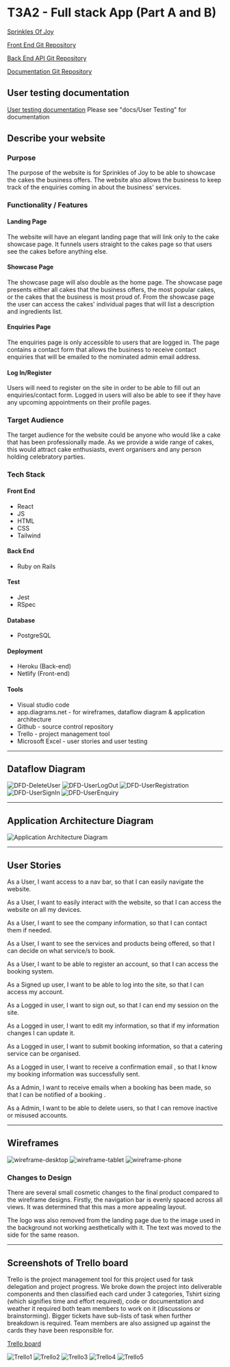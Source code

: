 # T3A2 - Full stack App (Part A and B)

[Sprinkles Of Joy](https://sprinkles-of-joy.netlify.app/)

[Front End Git Repository](https://github.com/Lex-KZ/SprinklesFrontEnd)

[Back End API Git Repository](https://github.com/Mauricepwong/sprinkles-of-joy-api)

[Documentation Git Repository](https://github.com/Lex-KZ/FullStack-PartA)

## User testing documentation

[User testing documentation](https://docs.google.com/spreadsheets/d/1C901jQadb5SxOIcBg5noWmSjTMUmMGBrDYT2uq-K9DQ/edit?usp=sharing)
Please see "docs/User Testing" for documentation

## Describe your website

### **Purpose**
The purpose of the website is for Sprinkles of Joy to be able to showcase the cakes the business offers. The website also allows the business to keep track of the enquiries coming in about the business' services.

### **Functionality / Features**
#### Landing Page
The website will have an elegant landing page that will link only to the cake showcase page. It funnels users straight to the cakes page so that users see the cakes before anything else.

#### Showcase Page
The showcase page will also double as the home page. The showcase page presents either all cakes that the business offers, the most popular cakes, or the cakes that the business is most proud of. From the showcase page the user can access the cakes' individual pages that will list a description and ingredients list. 

#### Enquiries Page
The enquiries page is only accessible to users that are logged in. The page contains a contact form that allows the business to receive contact enquiries that will be emailed to the nominated admin email address.

#### Log In/Register
Users will need to register on the site in order to be able to fill out an enquiries/contact form. Logged in users will also be able to see if they have any upcoming appointments on their profile pages. 

### **Target Audience**
The target audience for the website could be anyone who would like a cake that has been professionally made. As we provide a wide range of cakes, this would attract cake enthusiasts, event organisers and any person holding celebratory parties. 

### **Tech Stack**
#### Front End
- React
- JS
- HTML
- CSS
- Tailwind

#### Back End
- Ruby on Rails

#### Test
- Jest
- RSpec

#### Database 
- PostgreSQL

#### Deployment
- Heroku (Back-end)
- Netlify (Front-end) 

#### Tools 
- Visual studio code
- app.diagrams.net - for wireframes, dataflow diagram & application architecture 
- Github - source control repository  
- Trello - project management tool
- Microsoft Excel - user stories and user testing

---
## Dataflow Diagram
![DFD-DeleteUser](docs/DFD-DeleteUser.png)
![DFD-UserLogOut](docs/DFD-UserLogOut.png)
![DFD-UserRegistration](docs/DFD-UserRegistration.png)
![DFD-UserSignIn](docs/DFD-UserSignIn.png)
![DFD-UserEnquiry](docs/DFD-Enquiry.png)

---
## Application Architecture Diagram

![Application Architecture Diagram](docs/AAD.png)

---
## User Stories
As a User, I want access to a nav bar, so that I can easily navigate the website.

As a User, I want to easily interact with the website, so that I can access the website on all my devices.

As a User, I want to see the company information, so that I can contact them if needed.

As a User, I want to see the services and products being offered, so that I can decide on what service/s to book.

As a User, I want to be able to register an account, so that I can access the booking system.

As a Signed up user, I want to be able to log into the site, so that I can access my account.

As a Logged in user, I want to sign out, so that I can end my session on the site.

As a Logged in user, I want to edit my information, so that if my information changes I can update it.

As a Logged in user, I want to submit booking information, so that a catering service can be organised.

As a Logged in user, I want to receive a confirmation email , so that I know my booking information was successfully sent.

As a Admin, I want to receive emails when a booking has been made, so that I can be notified of a booking .

As a Admin, I want to be able to delete users, so that I can remove inactive or misused accounts.

---
## Wireframes
![wireframe-desktop](docs/wireframe-desktop.png)
![wireframe-tablet](docs/wireframe-tablet.png)
![wireframe-phone](docs/wireframe-phone.png)

### Changes to Design
There are several small cosmetic changes to the final product compared to the wireframe designs. Firstly, the navigation bar is evenly spaced across all views. It was determined that this mas a more appealing layout.

The logo was also removed from the landing page due to the image used in the background not working aesthetically with it. The text was moved to the side for the same reason. 

---
## Screenshots of Trello board
Trello is the project management tool for this project used for task delegation and project progress. We broke down the project into deliverable components and then classified each card under 3 categories, Tshirt sizing (which signifies time and effort required), code or documentation and weather it required both team members to work on it (discussions or brainstorming). Bigger tickets have sub-lists of task when further breakdown is required. Team members are also assigned up against the cards they have been responsible for.    

[Trello board](https://trello.com/b/isiWiAy4/t3a2-full-stack-app)

![Trello1](docs/Trello1.png)
![Trello2](docs/Trello2.png)
![Trello3](docs/Trello3.png)
![Trello4](docs/Trello4.png)
![Trello5](docs/Trello5.png)

